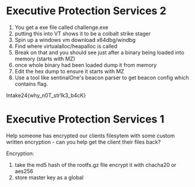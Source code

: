# Executive Protection Services 2

1) You get a exe file called challenge.exe
2) putting this into VT shows it to be a colbalt strike stager
3) Spin up a windows vm download x64dbg/windbg
4) Find where virtualalloc/heapalloc is called 
5) Break on that and you should see just after a binary being loaded into memory (starts with MZ)
6) once whole binary had been loaded dump it from memory
7) Edit the hex dump to ensure it starts with MZ
8) Use a tool like sentinalOne's beacon parser to get beacon config which contains flag.


Intake24{why_n0T_str1k3_b4cK}

# Executive Protection Services 1
Help someone has encrypted our clients filesytem with some custom written encryption - can you help get the client their files back?

Encryption:
1) take the md5 hash of the rootfs.gz file encrypt it with chacha20 or aes256
2) store master key as a global 